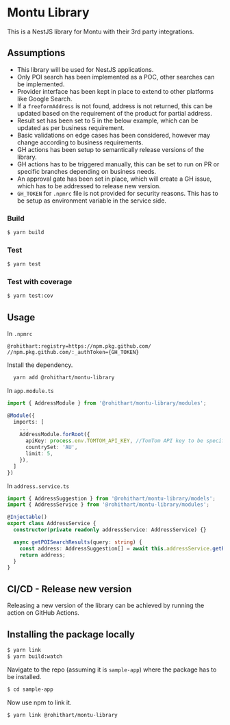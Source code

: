 # Montu Library

This is a NestJS library for Montu with their 3rd party integrations.

## Assumptions
- This library will be used for NestJS applications.
- Only POI search has been implemented as a POC, other searches can be implemented.
- Provider interface has been kept in place to extend to other platforms like Google Search.
- If a `freeformAddress` is not found, address is not returned, this can be updated based on the requirement of the product for partial address.
- Result set has been set to 5 in the below example, which can be updated as per business requirement.
- Basic validations on edge cases has been considered, however may change according to business requirements.
- GH actions has been setup to semantically release versions of the library.
- GH actions has to be triggered manually, this can be set to run on PR or specific branches depending on business needs.
- An approval gate has been set in place, which will create a GH issue, which has to be addressed to release new version.
- `GH_TOKEN` for `.npmrc` file is not provided for security reasons. This has to be setup as environment variable in the service side.

### Build

```bash
$ yarn build
```

### Test

```bash
$ yarn test
```

### Test with coverage

```bash
$ yarn test:cov
```

## Usage
In `.npmrc`
```
@rohithart:registry=https://npm.pkg.github.com/
//npm.pkg.github.com/:_authToken={GH_TOKEN}
```

Install the dependency.
```bash
  yarn add @rohithart/montu-library
```

In `app.module.ts`
```ts
import { AddressModule } from '@rohithart/montu-library/modules';

@Module({
  imports: [
    ...
    AddressModule.forRoot({
      apiKey: process.env.TOMTOM_API_KEY, //TomTom API key to be specified as environment variable
      countrySet: 'AU',
      limit: 5,
    }),
  ]
})
```

In `address.service.ts`
```ts
import { AddressSuggestion } from '@rohithart/montu-library/models';
import { AddressService } from '@rohithart/montu-library/modules';

@Injectable()
export class AddressService {
  constructor(private readonly addressService: AddressService) {}

  async getPOISearchResults(query: string) {
    const address: AddressSuggestion[] = await this.addressService.getPOISearchResults('20 lomandra drive');
    return address;
  }
}
```

## CI/CD - Release new version
Releasing a new version of the library can be achieved by running the action on GitHub Actions.

## Installing the package locally

```bash
$ yarn link
$ yarn build:watch
```

Navigate to the repo (assuming it is `sample-app`) where the package has to be installed.

```bash
$ cd sample-app
```

Now use npm to link it.

```bash
$ yarn link @rohithart/montu-library
```
